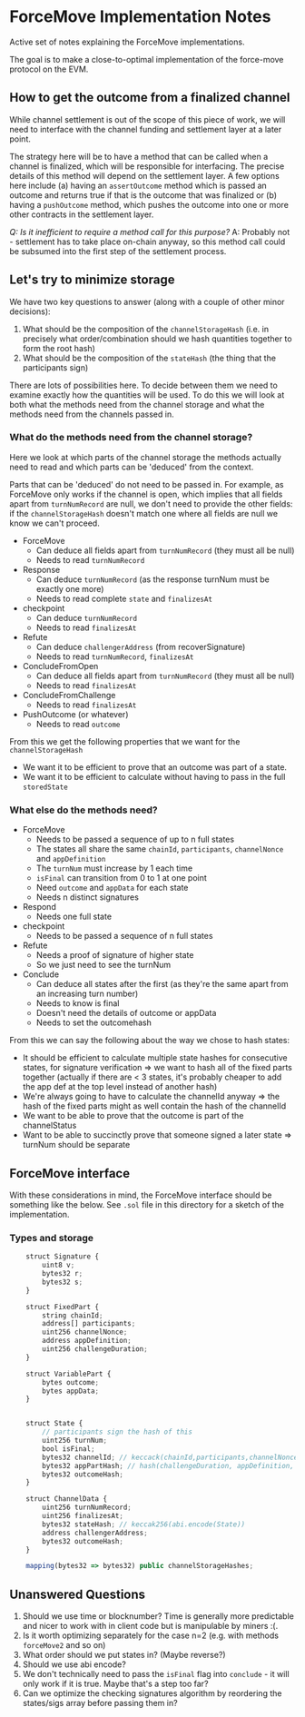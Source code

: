 # ForceMove Implementation Notes

Active set of notes explaining the ForceMove implementations.

The goal is to make a close-to-optimal implementation of the force-move protocol on the EVM.

## How to get the outcome from a finalized channel

While channel settlement is out of the scope of this piece of work, we will need to interface with the channel funding and settlement layer at a later point.

The strategy here will be to have a method that can be called when a channel is finalized, which will be responsible for interfacing. The precise details of this method will depend on the settlement layer. A few options here include (a) having an `assertOutcome` method which is passed an outcome and returns true if that is the outcome that was finalized or (b) having a `pushOutcome` method, which pushes the outcome into one or more other contracts in the settlement layer.

_Q: Is it inefficient to require a method call for this purpose?_ A: Probably not - settlement has to take place on-chain anyway, so this method call could be subsumed into the first step of the settlement process.

## Let's try to minimize storage

We have two key questions to answer (along with a couple of other minor decisions):

1. What should be the composition of the `channelStorageHash` (i.e. in precisely what order/combination should we hash quantities together to form the root hash)
2. What should be the composition of the `stateHash` (the thing that the participants sign)

There are lots of possibilities here. To decide between them we need to examine exactly how the quantities will be used.
To do this we will look at both what the methods need from the channel storage and what the methods need from the channels passed in.

### What do the methods need from the channel storage?

Here we look at which parts of the channel storage the methods actually need to read and which parts can be 'deduced' from the context.

Parts that can be 'deduced' do not need to be passed in.
For example, as ForceMove only works if the channel is open, which implies that all fields apart from `turnNumRecord` are null, we don't need to provide the other fields: if the `channelStorageHash` doesn't match one where all fields are null we know we can't proceed.

- ForceMove
  - Can deduce all fields apart from `turnNumRecord` (they must all be null)
  - Needs to read `turnNumRecord`
- Response
  - Can deduce `turnNumRecord` (as the response turnNum must be exactly one more)
  - Needs to read complete `state` and `finalizesAt`
- checkpoint
  - Can deduce `turnNumRecord`
  - Needs to read `finalizesAt`
- Refute
  - Can deduce `challengerAddress` (from recoverSignature)
  - Needs to read `turnNumRecord`, `finalizesAt`
- ConcludeFromOpen
  - Can deduce all fields apart from `turnNumRecord` (they must all be null)
  - Needs to read `finalizesAt`
- ConcludeFromChallenge
  - Needs to read `finalizesAt`
- PushOutcome (or whatever)
  - Needs to read `outcome`

From this we get the following properties that we want for the `channelStorageHash`

- We want it to be efficient to prove that an outcome was part of a state.
- We want it to be efficient to calculate without having to pass in the full `storedState`

### What else do the methods need?

- ForceMove
  - Needs to be passed a sequence of up to n full states
  - The states all share the same `chainId`, `participants`, `channelNonce` and `appDefinition`
  - The `turnNum` must increase by 1 each time
  - `isFinal` can transition from 0 to 1 at one point
  - Need `outcome` and `appData` for each state
  - Needs n distinct signatures
- Respond
  - Needs one full state
- checkpoint
  - Needs to be passed a sequence of n full states
- Refute
  - Needs a proof of signature of higher state
  - So we just need to see the turnNum
- Conclude
  - Can deduce all states after the first (as they're the same apart from an increasing turn number)
  - Needs to know is final
  - Doesn't need the details of outcome or appData
  - Needs to set the outcomehash

From this we can say the following about the way we chose to hash states:

- It should be efficient to calculate multiple state hashes for consecutive states, for signature verification => we want to hash all of the fixed parts together (actually if there are < 3 states, it's probably cheaper to add the app def at the top level instead of another hash)
- We're always going to have to calculate the channelId anyway => the hash of the fixed parts might as well contain the hash of the channelId
- We want to be able to prove that the outcome is part of the channelStatus
- Want to be able to succinctly prove that someone signed a later state => turnNum should be separate

## ForceMove interface

With these considerations in mind, the ForceMove interface should be something like the below. See `.sol` file in this directory for a sketch of the implementation.

### Types and storage

```javascript
    struct Signature {
        uint8 v;
        bytes32 r;
        bytes32 s;
    }

    struct FixedPart {
        string chainId;
        address[] participants;
        uint256 channelNonce;
        address appDefinition;
        uint256 challengeDuration;
    }

    struct VariablePart {
        bytes outcome;
        bytes appData;
    }


    struct State {
        // participants sign the hash of this
        uint256 turnNum;
        bool isFinal;
        bytes32 channelId; // keccack(chainId,participants,channelNonce)
        bytes32 appPartHash; // hash(challengeDuration, appDefinition, appData)
        bytes32 outcomeHash;
    }

    struct ChannelData {
        uint256 turnNumRecord;
        uint256 finalizesAt;
        bytes32 stateHash; // keccak256(abi.encode(State))
        address challengerAddress;
        bytes32 outcomeHash;
    }

    mapping(bytes32 => bytes32) public channelStorageHashes;

```

## Unanswered Questions

1. Should we use time or blocknumber? Time is generally more predictable and nicer to work with in client code but is manipulable by miners :(.
2. Is it worth optimizing separately for the case n=2 (e.g. with methods `forceMove2` and so on)
3. What order should we put states in? (Maybe reverse?)
4. Should we use abi encode?
5. We don't technically need to pass the `isFinal` flag into `conclude` - it will only work if it is true. Maybe that's a step too far?
6. Can we optimize the checking signatures algorithm by reordering the states/sigs array before passing them in?
